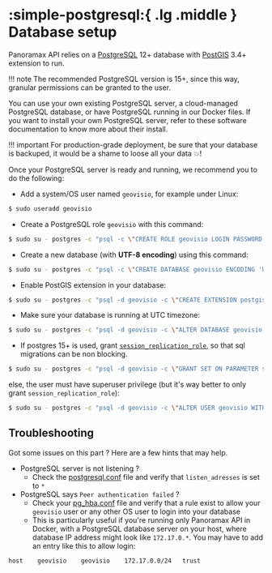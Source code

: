 # :simple-postgresql:{ .lg .middle } Database setup

Panoramax API relies on a [PostgreSQL](https://www.postgresql.org/) 12+ database with [PostGIS](https://postgis.net/) 3.4+ extension to run.

!!! note
    The recommended PostgreSQL version is 15+, since this way, granular permissions can be granted to the user.

You can use your own existing PostgreSQL server, a cloud-managed PostgreSQL database, or have PostgreSQL running in our Docker files. If you want to install your own PostgreSQL server, refer to these software documentation to know more about their install.

!!! important
    For production-grade deployment, be sure that your database is backuped, it would be a shame to loose all your data :boom:!

Once your PostgreSQL server is ready and running, we recommend you to do the following:

- Add a system/OS user named `geovisio`, for example under Linux:

```bash
$ sudo useradd geovisio
```

- Create a PostgreSQL role `geovisio` with this command:

```bash
$ sudo su - postgres -c "psql -c \"CREATE ROLE geovisio LOGIN PASSWORD 'mypassword'\""
```

- Create a new database (with **UTF-8 encoding**) using this command:

```bash
$ sudo su - postgres -c "psql -c \"CREATE DATABASE geovisio ENCODING 'UTF-8' TEMPLATE template0 OWNER geovisio\""
```

- Enable PostGIS extension in your database:

```bash
$ sudo su - postgres -c "psql -d geovisio -c \"CREATE EXTENSION postgis\""
```

- Make sure your database is running at UTC timezone:

```bash
$ sudo su - postgres -c "psql -d geovisio -c \"ALTER DATABASE geovisio SET TIMEZONE TO 'UTC'\""
```

- If postgres 15+ is used, grant [`session_replication_role`](https://www.postgresql.org/docs/current/runtime-config-client.html), so that sql migrations can be non blocking.

```bash
$ sudo su - postgres -c "psql -d geovisio -c \"GRANT SET ON PARAMETER session_replication_role TO geovisio\""
```

else, the user must have superuser privilege (but it's way better to only grant `session_replication_role`):

```bash
$ sudo su - postgres -c "psql -d geovisio -c \"ALTER USER geovisio WITH SUPERUSER\""
```

## Troubleshooting

Got some issues on this part ? Here are a few hints that may help.

- PostgreSQL server is not listening ?
  - Check the [postgresql.conf](https://www.postgresql.org/docs/current/config-setting.html#CONFIG-SETTING-CONFIGURATION-FILE) file and verify that `listen_adresses` is set to `*`
- PostgreSQL says `Peer authentication failed` ?
  - Check your [pg_hba.conf](https://www.postgresql.org/docs/current/auth-pg-hba-conf.html) file and verify that a rule exist to allow your `geovisio` user or any other OS user to login into your database
  - This is particularly useful if you're running only Panoramax API in Docker, with a PostgreSQL database server on your host, where database IP address might look like `172.17.0.*`. You may have to add an entry like this to allow login:

```
host	geovisio	geovisio	172.17.0.0/24	trust
```
